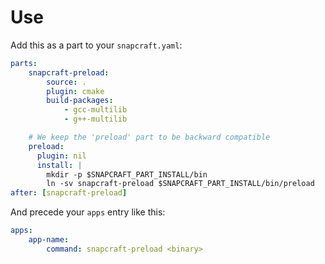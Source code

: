 # Use

Add this as a part to your `snapcraft.yaml`:

```yaml
parts:
    snapcraft-preload:
        source: .
        plugin: cmake
        build-packages:
            - gcc-multilib
            - g++-multilib

    # We keep the 'preload' part to be backward compatible
    preload:
      plugin: nil
      install: |
        mkdir -p $SNAPCRAFT_PART_INSTALL/bin
        ln -sv snapcraft-preload $SNAPCRAFT_PART_INSTALL/bin/preload
after: [snapcraft-preload]
```

And precede your `apps` entry like this:

```yaml
apps:
    app-name:
        command: snapcraft-preload <binary>
```
